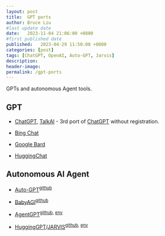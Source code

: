 ```yaml
---
layout: post
title:  GPT ports
author: Bruce Liu
#last update date
date:   2023-11-04 21:06:00 +0800
#first published date
published:   2023-04-29 11:50:00 +0800
categories: [post]
tags: [ChatGPT, OpenAI, Auto-GPT, Jarvis]
description: 
header-image: 
permalink: /gpt-ports
---
```


GPTs and autonomous Agent tools.

<!--the above is the excerpt-->
<!--more-->
<!--the following is the text-->

## GPT

- [ChatGPT], [TalkAI] - 3rd port of [ChatGPT] without registration.

- [Bing Chat]

- [Google Bard]

- [HuggingChat]

## Autonomous AI Agent

- [Auto-GPT]<sup>[github](https://github.com/Significant-Gravitas/Auto-GPT)</sup>

- [BabyAGI]<sup>[github](https://github.com/yoheinakajima/babyagi)</sup>

- [AgentGPT]<sup>[github](https://github.com/reworkd/AgentGPT), [env](https://agentgpt.reworkd.ai/)</sup>

- [HuggingGPT]/[JARVIS]<sup>[github](https://github.com/microsoft/JARVIS), [env](https://huggingface.co/spaces/microsoft/HuggingGPT)</sup>


<!--links-->
[ChatGPT]:https://chat.openai.com/
[Bing Chat]:https://chat.bing.com/
[Google Bard]:https://bard.google.com/
[HuggingChat]:https://huggingface.co/chat/
[Auto-GPT]:https://github.com/Significant-Gravitas/Auto-GPT
[BabyAGI]:https://github.com/yoheinakajima/babyagi
[AgentGPT]:https://github.com/reworkd/AgentGPT
[HuggingGPT]:https://github.com/microsoft/JARVIS
[JARVIS]:https://github.com/microsoft/JARVIS
[TalkAI]:https://talkai.info/chat/

